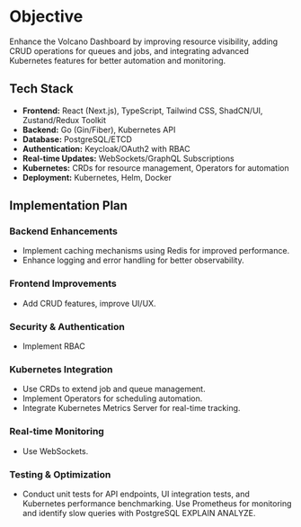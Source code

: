 # Objective
Enhance the Volcano Dashboard by improving resource visibility, adding CRUD operations for queues and jobs, and integrating advanced Kubernetes features for better automation and monitoring.

## Tech Stack
- **Frontend:** React (Next.js), TypeScript, Tailwind CSS, ShadCN/UI, Zustand/Redux Toolkit
- **Backend:** Go (Gin/Fiber), Kubernetes API
- **Database:** PostgreSQL/ETCD
- **Authentication:** Keycloak/OAuth2 with RBAC
- **Real-time Updates:** WebSockets/GraphQL Subscriptions
- **Kubernetes:** CRDs for resource management, Operators for automation
- **Deployment:** Kubernetes, Helm, Docker

## Implementation Plan
### Backend Enhancements
- Implement caching mechanisms using Redis for improved performance.
- Enhance logging and error handling for better observability.
  
### Frontend Improvements
- Add CRUD features, improve UI/UX.

### Security & Authentication
- Implement RBAC 

### Kubernetes Integration
- Use CRDs to extend job and queue management.
- Implement Operators for scheduling automation.
- Integrate Kubernetes Metrics Server for real-time tracking.

### Real-time Monitoring
- Use WebSockets.

### Testing & Optimization
- Conduct unit tests for API endpoints, UI integration tests, and Kubernetes performance benchmarking. Use Prometheus for monitoring and identify slow queries with PostgreSQL EXPLAIN ANALYZE.
